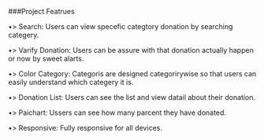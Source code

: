 ###Project Featrues

•> Search: Users can view specefic categtory donation by searching categery.

•> Varify Donation: Users can be assure with that donation actually happen or now by sweet alarts.

•> Color Category: Categoris are designed categorirywise so that users can easily understand which categery it is.

•> Donation List: Users can see the list and view datail about their donation.

•> Paichart: Ussers can see how many parcent they have donated.

•> Responsive: Fully responsive for all devices.
